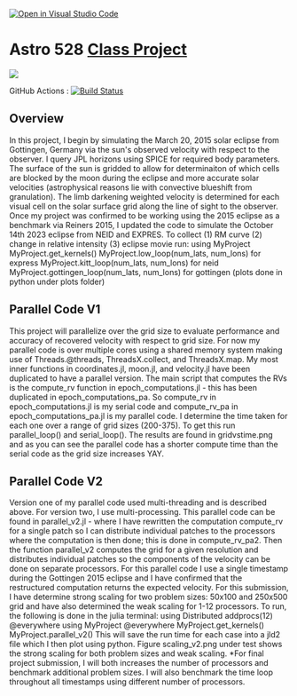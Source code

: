[![Open in Visual Studio Code](https://classroom.github.com/assets/open-in-vscode-718a45dd9cf7e7f842a935f5ebbe5719a5e09af4491e668f4dbf3b35d5cca122.svg)](https://classroom.github.com/online_ide?assignment_repo_id=11858194&assignment_repo_type=AssignmentRepo)
# Astro 528 [Class Project](https://psuastro528.github.io/Fall2023/project/)

[![](https://img.shields.io/badge/docs-stable-blue.svg)](https://PsuAstro528.github.io/project-template/stable)

GitHub Actions : [![Build Status](https://github.com/PsuAstro528/project-template/workflows/CI/badge.svg)](https://github.com/PsuAstro528/project-template/actions?query=workflow%3ACI+branch%3Amain)


##  Overview
In this project, I begin by simulating the March 20, 2015 solar eclipse from Gottingen, Germany via the sun's observed velocity with respect to the observer. I query JPL horizons using SPICE for required body parameters. The surface of the sun is gridded to allow for determinaiton of which cells are blocked by the moon during the eclipse and more accurate solar velocities (astrophysical reasons lie with convective blueshift from granulation). The limb darkening weighted velocity is determined for each visual cell on the solar surface grid along the line of sight to the observer. Once my project was confirmed to be working using the 2015 eclipse as a benchmark via Reiners 2015, I updated the code to simulate the October 14th 2023 eclipse from NEID and EXPRES. 
To collect (1) RM curve (2) change in relative intensity (3) eclipse movie run:
using MyProject
MyProject.get_kernels()
MyProject.low_loop(num_lats, num_lons) for express
MyProject.kitt_loop(num_lats, num_lons) for neid
MyProject.gottingen_loop(num_lats, num_lons) for gottingen
(plots done in python under plots folder)

## Parallel Code V1
This project will parallelize over the grid size to evaluate performance and accuracy of recovered velocity with respect to grid size. For now my parallel code is over multiple cores using a shared memory system making use of Threads.@threads, ThreadsX.collect, and ThreadsX.map. My most inner functions in coordinates.jl, moon.jl, and velocity.jl have been duplicated to have a parallel version. The main script that computes the RVs is the compute_rv function in epoch_computations.jl - this has been duplicated in epoch_computations_pa. So compute_rv in epoch_computations.jl is my serial code and compute_rv_pa in epoch_computations_pa.jl is my parallel code. I determine the time taken for each one over a range of grid sizes (200-375). To get this run parallel_loop() and serial_loop(). The results are found in gridvstime.png and as you can see the parallel code has a shorter compute time than the serial code as the grid size increases YAY.  

## Parallel Code V2
Version one of my parallel code used multi-threading and is described above. For version two, I use multi-processing. This parallel code can be found in parallel_v2.jl - where I have rewritten the computation compute_rv for a single patch so I can distribute individual patches to the processors where the computation is then done; this is done in compute_rv_pa2. Then the function parallel_v2 computes the grid for a given resolution and distributes individual patches so the components of the velocity can be done on separate processors. For this parallel code I use a single timestamp during the Gottingen 2015 eclipse and I have confirmed that the restructured computation returns the expected velocity. For this submission, I have determine strong scaling for two problem sizes: 50x100 and 250x500 grid and have also determined the weak scaling for 1-12 processors. To run, the following is done in the julia terminal: 
using Distributed
addprocs(12)
@everywhere using MyProject
@everywhere MyProject.get_kernels()
MyProject.parallel_v2()
This will save the run time for each case into a jld2 file which I then plot using python. Figure scaling_v2.png under test shows the strong scaling for both problem sizes and weak scaling. 
*For final project submission, I will both increases the number of processors and benchmark additional problem sizes. I will also benchmark the time loop throughout all timestamps using different number of processors. 

